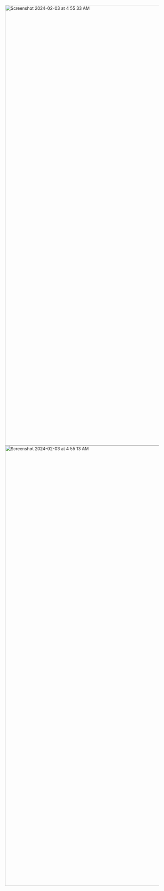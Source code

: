 <img width="1440" alt="Screenshot 2024-02-03 at 4 55 33 AM" src="https://github.com/manoj676/WithdrawalService/assets/43238650/d8ad328d-82d3-4ef9-94e0-49cd2cae3e26">
<img width="1440" alt="Screenshot 2024-02-03 at 4 55 13 AM" src="https://github.com/manoj676/WithdrawalService/assets/43238650/5690ca05-a63d-4985-b234-839752b8999d">
